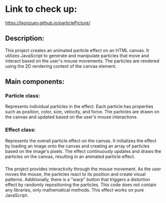 # Link to check up:
https://leonzuev.github.io/particlePicture/

## Description:
This project creates an animated particle effect on an HTML canvas.
It utilizes JavaScript to generate and manipulate particles that move
and interact based on the user's mouse movements.
The particles are rendered using the 2D rendering context of the canvas element.

## Main components:
### Particle class:
Represents individual particles in the effect.
Each particle has properties such as position, color, size, velocity, and force.
The particles are drawn on the canvas and updated based on the user's mouse interactions.

### Effect class:
Represents the overall particle effect on the canvas.
It initializes the effect by loading an image onto the canvas and creating an array
of particles based on the image's pixels. The effect continuously updates and draws
the particles on the canvas, resulting in an animated particle effect.
###
The project provides interactivity through the mouse movement.
As the user moves the mouse, the particles react to its position and create visual patterns.
Additionally, there is a "warp" button that triggers a distortion effect by randomly repositioning the particles.
This code does not contain any libraries, only mathematical methods. This effect works on pure JavaScript.
